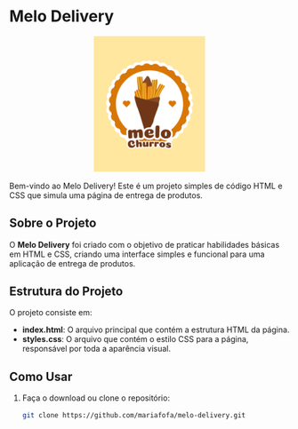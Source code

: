 # Melo Delivery

<p align="center">
  <img src="./source/assets/img/melo-logo.png" alt="Logo do Melo Delivery" width="200">
</p>

Bem-vindo ao Melo Delivery! Este é um projeto simples de código HTML e CSS que simula uma página de entrega de produtos. 

## Sobre o Projeto

O **Melo Delivery** foi criado com o objetivo de praticar habilidades básicas em HTML e CSS, criando uma interface simples e funcional para uma aplicação de entrega de produtos.

## Estrutura do Projeto

O projeto consiste em:

- **index.html**: O arquivo principal que contém a estrutura HTML da página.
- **styles.css**: O arquivo que contém o estilo CSS para a página, responsável por toda a aparência visual.

## Como Usar

1. Faça o download ou clone o repositório:
   ```bash
   git clone https://github.com/mariafofa/melo-delivery.git
